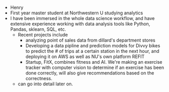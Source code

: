 - Henry
- First year master student at Northwestern U studying analytics
- I have been immersed in the whole data science workflow, and have extensive experience working with data analysis tools like Python, Pandas, sklearn, SQL, etc. 
    - Recent projects include
        - analyzing point of sales data from dillard's department stores
        - Developing a data pipline and prediction models for Divvy bikes to predict the # of trips at a certain station in the next hour, and deploying it on AWS as well as NU's own platform REFIT
        - Startup, FitX, combines fitness and AI. We're making an exercise tracker with computer vision to determine if an exercise has been done correctly, will also give recommendations based on the correctness.
    - can go into detail later on.






   